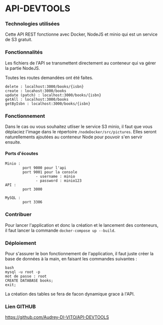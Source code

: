 # API-DEVTOOLS

### Technologies utilisées

Cette API REST fonctionne avec Docker, NodeJS et minio qui est un service de S3 gratuit.

### Fonctionnalités

Les fichiers de l'API se transmettent directement au conteneur qui va gérer la partie NodeJS.

Toutes les routes demandées ont été faites.

```
delete : localhost:3000/books/{isbn}
create : locahost:3000/books
update (patch) : localhost:3000/books/{isbn}
getAll : localhost:3000/books
getByIsbn : localhost:3000/books/{isbn}
```

### Fonctionnement

Dans le cas ou vous souhaitez utliser le service S3 minio, il faut que vous déplaciez l'image dans le répertoire ``/nodeDocker/src/pictures``.
Elles seront naturellements ajoutées au conteneur Node pour pouvoir s'en servir ensuite.

#### Ports d'écoutes

```
Minio : 
        port 9000 pour l'api
        port 9001 pour la console
              - username : minio
              - password : minio123
API :
        port 3000

MySQL :
        port 3306
```

### Contribuer

Pour lancer l'application et donc la création et le lancement des conteneurs, il faut lancer la commande ``docker-compose up --build``.

### Déploiement

Pour s'assurer le bon fonctionnement de l'application, il faut juste créer la base de données à la main, en faisant les commandes suivantes :
```
bash
mysql -u root -p
mot de passe : root
CREATE DATABASE books;
exit;
```
La création des tables se fera de facon dynamique grace à l'API.

### Lien GITHUB

https://github.com/Audrey-DI-VITO/API-DEVTOOLS

